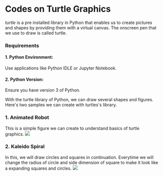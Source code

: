 # Codes on Turtle Graphics

_turtle_ is a pre installed library in Python that enables us to create pictures and shapes by providing them with a virtual canvas. The onscreen pen that we use to draw
is called turtle.

### Requirements
#### 1. Python Environment:
Use applications like Python IDLE or Jupyter Notebook.
#### 2. Python Version:
Ensure you have version 3 of Python.

With the turtle library of Python, we can draw several shapes and figures. Here's two samples we can create with turtles's library.

### 1. Animated Robot
This is a simple figure we can create to understand basics of turtle graphics.
![](Animated_Robot.png)

### 2. Kaleido Spiral
In this, we will draw circles and squares in continuation. Everytime we will change the radius of circle and side dimension of square to make it look like a expanding squares and circles.
![](Kaleido-spiral)
